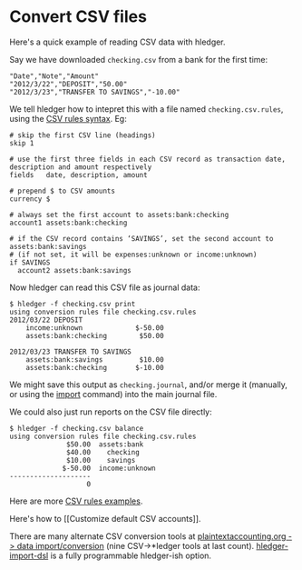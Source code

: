 # Convert CSV files

Here's a quick example of reading CSV data with hledger.

Say we have downloaded `checking.csv` from a bank for the first time:
```csv
"Date","Note","Amount"
"2012/3/22","DEPOSIT","50.00"
"2012/3/23","TRANSFER TO SAVINGS","-10.00"
```

We tell hledger how to intepret this with a file named `checking.csv.rules`, using the [CSV rules syntax](http://hledger.org/manual.html#csv-format). Eg:
```rules
# skip the first CSV line (headings)
skip 1

# use the first three fields in each CSV record as transaction date, description and amount respectively
fields   date, description, amount

# prepend $ to CSV amounts
currency $

# always set the first account to assets:bank:checking
account1 assets:bank:checking

# if the CSV record contains ‘SAVINGS’, set the second account to assets:bank:savings
# (if not set, it will be expenses:unknown or income:unknown)
if SAVINGS
  account2 assets:bank:savings
```

Now hledger can read this CSV file as journal data:

```shell
$ hledger -f checking.csv print
using conversion rules file checking.csv.rules
2012/03/22 DEPOSIT
    income:unknown             $-50.00
    assets:bank:checking        $50.00

2012/03/23 TRANSFER TO SAVINGS
    assets:bank:savings         $10.00
    assets:bank:checking       $-10.00
```

We might save this output as `checking.journal`, and/or merge it (manually, or using the [import](http://hledger.org/manual.html#import) command) into the main journal file.

We could also just run reports on the CSV file directly:
```shell
$ hledger -f checking.csv balance
using conversion rules file checking.csv.rules
              $50.00  assets:bank
              $40.00    checking
              $10.00    savings
             $-50.00  income:unknown
--------------------
                   0
```

Here are more [CSV rules examples](https://github.com/simonmichael/hledger/tree/master/examples/csv).

Here's how to [[Customize default CSV accounts]].

There are many alternate CSV conversion tools at [plaintextaccounting.org -> data import/conversion](https://plaintextaccounting.org/#data-importconversion) (nine CSV->*ledger tools at last count). [hledger-import-dsl](https://github.com/hpdeifel/hledger-import-dsl) is a fully programmable hledger-ish option.
